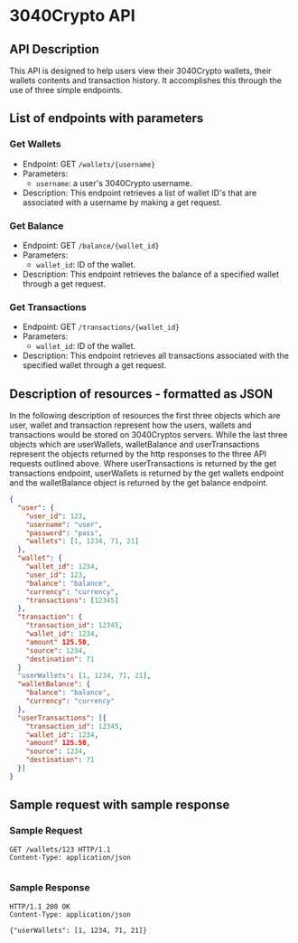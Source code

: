 # 3040Crypto API

## API Description

This API is designed to help users view their 3040Crypto wallets, their wallets contents and transaction history. 
It accomplishes this through the use of three simple endpoints. 

## List of endpoints with parameters

### Get Wallets

- Endpoint: GET `/wallets/{username}`
- Parameters:
  - `username`: a user's 3040Crypto username.
- Description: This endpoint retrieves a list of wallet ID's that are associated with a username by making a get request.

### Get Balance

- Endpoint: GET `/balance/{wallet_id}`
- Parameters:
  - `wallet_id`: ID of the wallet.
- Description: This endpoint retrieves the balance of a specified wallet through a get request.

### Get Transactions

- Endpoint: GET `/transactions/{wallet_id}`
- Parameters:
  - `wallet_id`: ID of the wallet.
- Description: This endpoint retrieves all transactions associated with the specified wallet through a get request.

## Description of resources - formatted as JSON

In the following description of resources the first three objects which are user, wallet and transaction represent how the users, wallets and transactions would be stored on 3040Cryptos servers. 
While the last three objects which are userWallets, walletBalance and userTransactions represent the objects returned by the http responses to the three API requests outlined above. 
Where userTransactions is returned by the get transactions endpoint, userWallets is returned by the get wallets endpoint and the walletBalance object is returned by the get balance endpoint.


```JSON
{
  "user": {
    "user_id": 123,
    "username": "user",
    "password": "pass",
    "wallets": [1, 1234, 71, 21]
  },
  "wallet": {
    "wallet_id": 1234,
    "user_id": 123,
    "balance": "balance",
    "currency": "currency",
    "transactions": [12345]
  },
  "transaction": {
    "transaction_id": 12345,
    "wallet_id": 1234,
    "amount" 125.50,
    "source": 1234,
    "destination": 71
  }
  "userWallets": [1, 1234, 71, 21],
  "walletBalance": {
    "balance": "balance",
    "currency": "currency"
  },
  "userTransactions": [{
    "transaction_id": 12345,
    "wallet_id": 1234,
    "amount" 125.50,
    "source": 1234,
    "destination": 71
  }]
}
```

## Sample request with sample response

### Sample Request

```http
GET /wallets/123 HTTP/1.1
Content-Type: application/json


```

### Sample Response

```http
HTTP/1.1 200 OK
Content-Type: application/json

{"userWallets": [1, 1234, 71, 21]}
```
